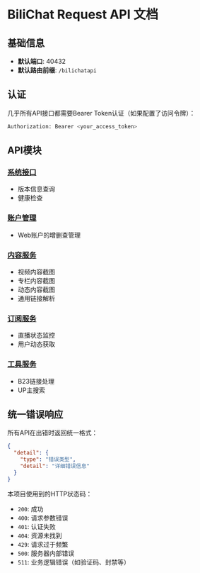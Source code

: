 # BiliChat Request API 文档

## 基础信息

- **默认端口**: 40432
- **默认路由前缀**: `/bilichatapi`

## 认证

几乎所有API接口都需要Bearer Token认证（如果配置了访问令牌）：

```bash
Authorization: Bearer <your_access_token>
```

## API模块

### [系统接口](./system.md)
- 版本信息查询
- 健康检查

### [账户管理](./account.md)
- Web账户的增删查管理

### [内容服务](./content.md)
- 视频内容截图
- 专栏内容截图
- 动态内容截图
- 通用链接解析

### [订阅服务](./subs.md)
- 直播状态监控
- 用户动态获取

### [工具服务](./tools.md)
- B23链接处理
- UP主搜索

## 统一错误响应

所有API在出错时返回统一格式：

```json
{
  "detail": {
    "type": "错误类型",
    "detail": "详细错误信息"
  }
}
```

本项目使用到的HTTP状态码：
- `200`: 成功
- `400`: 请求参数错误
- `401`: 认证失败
- `404`: 资源未找到
- `429`: 请求过于频繁
- `500`: 服务器内部错误
- `511`: 业务逻辑错误（如验证码、封禁等）
